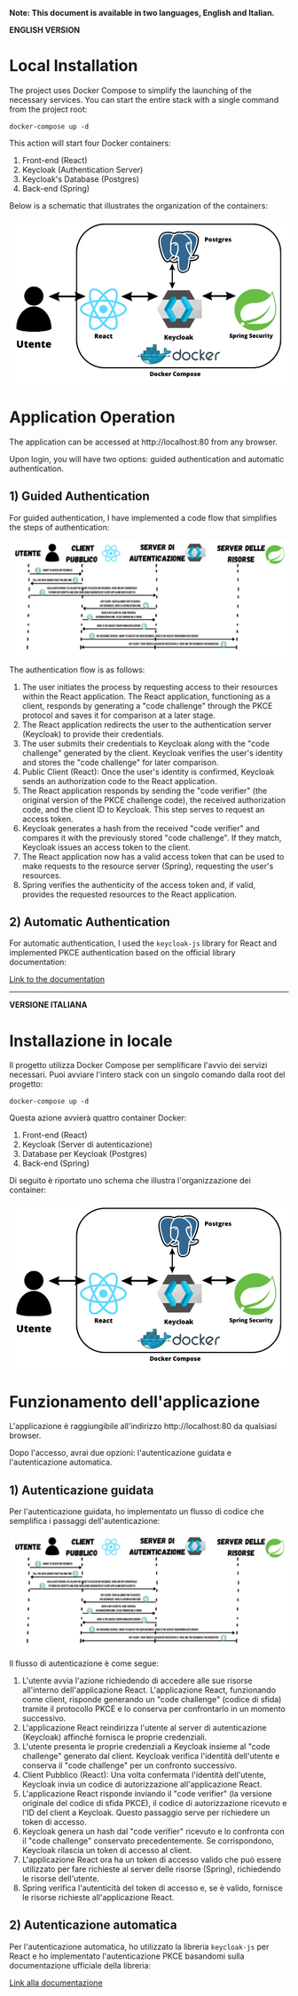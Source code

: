 **Note: This document is available in two languages, English and Italian.**

**ENGLISH VERSION**

# Local Installation

The project uses Docker Compose to simplify the launching of the necessary services. You can start the entire stack with a single command from the project root:

```
docker-compose up -d
```

This action will start four Docker containers:

1. Front-end (React)
2. Keycloak (Authentication Server)
3. Keycloak's Database (Postgres)
4. Back-end (Spring)

Below is a schematic that illustrates the organization of the containers:

![Container schema](./assetsReadme/React-Keycloak-Spring.png "Container schema")

# Application Operation

The application can be accessed at http://localhost:80 from any browser.

Upon login, you will have two options: guided authentication and automatic authentication.

## 1) Guided Authentication

For guided authentication, I have implemented a code flow that simplifies the steps of authentication:

![OAuth2.0 Authorization Code Flow](./assetsReadme/Autentication-Flow.png "OAuth2.0 Flow PKCE")

The authentication flow is as follows:

1. The user initiates the process by requesting access to their resources within the React application. The React application, functioning as a client, responds by generating a "code challenge" through the PKCE protocol and saves it for comparison at a later stage.
2. The React application redirects the user to the authentication server (Keycloak) to provide their credentials.
3. The user submits their credentials to Keycloak along with the "code challenge" generated by the client. Keycloak verifies the user's identity and stores the "code challenge" for later comparison.
4. Public Client (React): Once the user's identity is confirmed, Keycloak sends an authorization code to the React application.
5. The React application responds by sending the "code verifier" (the original version of the PKCE challenge code), the received authorization code, and the client ID to Keycloak. This step serves to request an access token.
6. Keycloak generates a hash from the received "code verifier" and compares it with the previously stored "code challenge". If they match, Keycloak issues an access token to the client.
7. The React application now has a valid access token that can be used to make requests to the resource server (Spring), requesting the user's resources.
8. Spring verifies the authenticity of the access token and, if valid, provides the requested resources to the React application.

## 2) Automatic Authentication

For automatic authentication, I used the `keycloak-js` library for React and implemented PKCE authentication based on the official library documentation:

[Link to the documentation](https://www.keycloak.org/docs/latest/securing_apps/index.html#_javascript_adapter)

---

**VERSIONE ITALIANA**

# Installazione in locale

Il progetto utilizza Docker Compose per semplificare l'avvio dei servizi necessari. Puoi avviare l'intero stack con un singolo comando dalla root del progetto:

```
docker-compose up -d
```

Questa azione avvierà quattro container Docker:
1. Front-end (React)
2. Keycloak (Server di autenticazione)
3. Database per Keycloak (Postgres)
4. Back-end (Spring)

Di seguito è riportato uno schema che illustra l'organizzazione dei container:

![Schema dei container](./assetsReadme/React-Keycloak-Spring.png "Schema dei container")

# Funzionamento dell'applicazione

L'applicazione è raggiungibile all'indirizzo http://localhost:80 da qualsiasi browser.

Dopo l'accesso, avrai due opzioni: l'autenticazione guidata e l'autenticazione automatica.

## 1) Autenticazione guidata

Per l'autenticazione guidata, ho implementato un flusso di codice che semplifica i passaggi dell'autenticazione:

![Flusso del Codice di Autorizzazione OAuth2.0](./assetsReadme/Autentication-Flow.png "OAuth2.0 Flow PKCE")

Il flusso di autenticazione è come segue:

1. L'utente avvia l'azione richiedendo di accedere alle sue risorse all'interno dell'applicazione React. L'applicazione React, funzionando come client, risponde generando un "code challenge" (codice di sfida) tramite il protocollo PKCE e lo conserva per confrontarlo in un momento successivo.
2. L'applicazione React reindirizza l'utente al server di autenticazione (Keycloak) affinché fornisca le proprie credenziali.
3. L'utente presenta le proprie credenziali a Keycloak insieme al "code challenge" generato dal client. Keycloak verifica l'identità dell'utente e conserva il "code challenge" per un confronto successivo.
4. Client Pubblico (React): Una volta confermata l'identità dell'utente, Keycloak invia un codice di autorizzazione all'applicazione React.
5. L'applicazione React risponde inviando il "code verifier" (la versione originale del codice di sfida PKCE), il codice di autorizzazione ricevuto e l'ID del client a Keycloak. Questo passaggio serve per richiedere un token di accesso.
6. Keycloak genera un hash dal "code verifier" ricevuto e lo confronta con il "code challenge" conservato precedentemente. Se corrispondono, Keycloak rilascia un token di accesso al client.
7. L'applicazione React ora ha un token di accesso valido che può essere utilizzato per fare richieste al server delle risorse (Spring), richiedendo le risorse dell'utente.
8. Spring verifica l'autenticità del token di accesso e, se è valido, fornisce le risorse richieste all'applicazione React.

## 2) Autenticazione automatica

Per l'autenticazione automatica, ho utilizzato la libreria `keycloak-js` per React e ho implementato l'autenticazione PKCE basandomi sulla documentazione ufficiale della libreria:

[Link alla documentazione](https://www.keycloak.org/docs/latest/securing_apps/index.html#_javascript_adapter)

